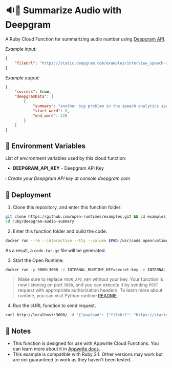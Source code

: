 # 🔉📃 Summarize Audio with Deepgram

A Ruby Cloud Function for summarizing audio number using [Deepgram API](https://deepgram.com/).

_Example input:_

```json
{
    "fileUrl": "https://static.deepgram.com/examples/interview_speech-analytics.wav"
}
```

_Example output:_


```json
{
    "success": true,
    "deepgramData": [
        {
            "summary": "another big problem in the speech analytics space. When customers first bring the software on is that they they are blown away by the fact that an engine can monitor hundreds of Kpis.",
            "start_word": 0,
            "end_word": 228
        }
    ]
}
```

## 📝 Environment Variables

List of environment variables used by this cloud function:

- **DEEPGRAM_API_KEY** - Deepgram API Key

ℹ️ _Create your Deepgram API key at console.deepgram.com_

## 🚀 Deployment

1. Clone this repository, and enter this function folder:

```bash
git clone https://github.com/open-runtimes/examples.git && cd examples
cd ruby/deepgram-audio-summary
```

2. Enter this function folder and build the code:
```bash
docker run --rm --interactive --tty --volume $PWD:/usr/code openruntimes/ruby:v2-3.1 sh /usr/local/src/build.sh
```
As a result, a `code.tar.gz` file will be generated.

3. Start the Open Runtime:
```bash
docker run -p 3000:3000 -e INTERNAL_RUNTIME_KEY=secret-key -e INTERNAL_RUNTIME_ENTRYPOINT=index.rb --rm --interactive --tty --volume $PWD/code.tar.gz:/tmp/code.tar.gz:ro openruntimes/ruby:v2-3.1 sh /usr/local/src/start.sh
```

> Make sure to replace `YOUR_API_KEY` without your key.
Your function is now listening on port `3000`, and you can execute it by sending `POST` request with appropriate authorization headers. To learn more about runtime, you can visit Python runtime [README](https://github.com/open-runtimes/open-runtimes/tree/main/runtimes/ruby-3.1).

4. Run the cURL function to send request.
```bash
curl http://localhost:3000/ -d '{"payload": {"fileUrl": "https://static.deepgram.com/examples/interview_speech-analytics.wav"}, "variables": {"DEEPGRAM_API_KEY": "<YOUR_API_KEY>"}}' -H "X-Internal-Challenge: secret-key"
```

## 📝 Notes
- This function is designed for use with Appwrite Cloud Functions. You can learn more about it in [Appwrite docs](https://appwrite.io/docs/functions).
- This example is compatible with Ruby 3.1. Other versions may work but are not guaranteed to work as they haven't been tested.

